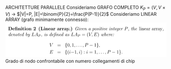 ARCHITETTURE PARALLELE
Consideriamo GRAFO COMPLETO $K_P=(V,V\times V)$ -> $|V|=P, |E|=\binom{P}{2}=\frac{P(P-1)}{2}$
Consideriamo LINEAR ARRAY (grafo minimamente connesso):
![600](img25.png)
Grado di nodo confrontabile con numero collegamenti di chip